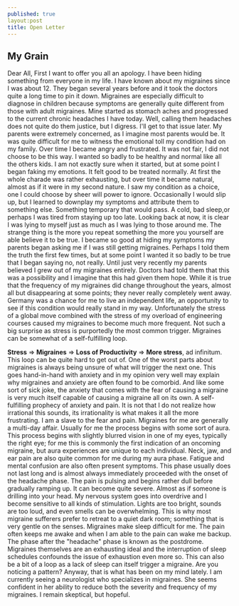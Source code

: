 ```yaml
---
published: true
layout:post
title: Open Letter
---
```

## My Grain

Dear All,
First I want to offer you all an apology. I have been hiding something from everyone in my life. I have known about my migraines since I was about 12. They began several years before and it took the doctors quite a long time to pin it down. Migraines are especially difficult to diagnose in children because symptoms are generally quite different from those with adult migraines. Mine started as stomach aches and progressed to the current chronic headaches I have today. Well, calling them headaches does not quite do them justice, but I digress. I'll get to that issue later. My parents were extremely concerned, as I imagine most parents would be. It was quite difficult for me to witness the emotional toll my condition had on my family. Over time I became angry and frustrated. It was not fair, I did not choose to be this way. I wanted so badly to be healthy and normal like all the others kids. I am not exactly sure when it started, but at some point I began faking my emotions. It felt good to be treated normally. At first the whole charade was rather exhausting, but over time it became natural, almost as if it were in my second nature. I saw my condition as a choice, one I could choose by sheer will power to ignore. Occasionally I would slip up, but I learned to downplay my symptoms and attribute them to something else. Something temporary that would pass. A cold, bad sleep,or perhaps I was  tired from staying up too late. Looking back at now, it is clear I was lying to myself just as much as I was lying to those around me. The strange thing is the more you repeat something the more you yourself are able believe it to be true. I became so good at hiding my symptoms my parents began asking me if I was still getting migraines. Perhaps I told them the truth the first few times, but at some point I wanted it so badly to be true that I began saying no, not really. Until just very recently my parents believed I grew out of my migraines entirely. Doctors had told them that this was a possibility and I imagine that this had given them hope. While it is true that the frequency of my migraines did change throughout the years, almost all but disappearing at some points; they never really completely went away. Germany was a chance for me to live an independent life, an opportunity to see if this condition would really stand in my way. Unfortunately the stress of a global move combined with the stress of my overload of engineering courses caused my migraines to become much more frequent. Not such a big surprise as stress is purportedly the most common trigger. Migraines can be somewhat of a self-fulfilling loop. 

**Stress** => **Migraines** => **Loss of Productivity** => **More stress**, ad infinitum. 
This loop can be quite hard to get out of. One of the worst parts about migraines is always being unsure of what will trigger the next one. This goes hand-in-hand with anxiety and in my opinion very well may explain why migraines and anxiety are often found to be comorbid. And like some sort of sick joke, the anxiety that comes with the fear of causing a migraine is very much itself capable of causing a migraine all on its own. A self-fulfilling prophecy of anxiety and pain. It is not that I do not realize how irrational this sounds, its irrationality is what makes it all the more frustrating. I am a slave to the fear and pain. 
Migraines for me are generally a multi-day affair. Usually for me the process begins with some sort of aura. This process begins with slightly blurred vision in one of my eyes, typically the right eye; for me this is commonly the first indication of an oncoming migraine, but aura experiences are unique to each individual. Neck, jaw, and ear pain are also quite common for me during my aura phase. Fatigue and mental confusion are also often present symptoms. This phase usually does not last long and is almost always immediately proceeded with the onset of the headache phase. The pain is pulsing and begins rather dull before gradually ramping up. It can become quite severe. Almost as if someone is drilling into your head. My nervous system goes into overdrive and I become sensitive to all kinds of stimulation. Lights are too bright, sounds are too loud, and even smells can be overwhelming. This is why most migraine sufferers prefer to retreat to a quiet dark room; something that is very gentle on the senses. Migraines make sleep difficult for me. The pain often keeps me awake and when I am able to the pain can wake me backup. The phase after the "headache" phase is known as the postdrome. Migraines themselves are an exhausting ideal and the interruption of sleep schedules confounds the issue of exhaustion even more so. This can also be a bit of a loop as a lack of sleep can itself trigger a migraine. Are you noticing a pattern? Anyway, that is what has been on my mind lately. I am currently seeing a neurologist who specializes in migraines. She seems confident in her ability to reduce both the severity and frequency of my migraines. I remain skeptical, but hopeful.

